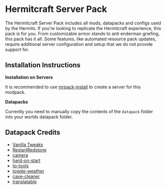 # Hermitcraft Server Pack

The Hermitcraft Server Pack includes all mods, datapacks and configs used by the Hermits.
If you're looking to replicate the Hermitcraft experience, this pack is for you.
From customizable armor stands to anti enderman griefing, this pack has it all.
Some features, like automated resource pack updates, require additional server configuration and setup that we do not provide support for.

## Installation Instructions

**Installation on Servers**

It is recommended to use [mrpack-install](https://github.com/nothub/mrpack-install) to create a server for this modpack.

**Datapacks**

Currently you need to manually copy the contents of the `datapack` folder into your worlds datapack folder.

## Datapack Credits

- [Vanilla Tweaks](https://vanillatweaks.net/)
- [RestartRedstone](https://github.com/hermitcraft-official/RestartRedstone)
- [camera](https://github.com/hermitcraft-official/camera)
- [hard-on-start](https://github.com/hermitcraft-official/hard-on-start)
- [tp-tools](https://github.com/hermitcraft-official/tp-tools)
- [toggle-weather](https://github.com/hermitcraft-official/toggle-weather)
- [cave-cleaner](https://github.com/hermitcraft-official/cave-cleaner)
- [translatable](https://github.com/MukiTanuki/translatable)
